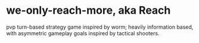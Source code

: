 # we-only-reach-more, aka Reach
pvp turn-based strategy game inspired by worm; heavily information based, with asymmetric gameplay goals inspired by tactical shooters.
